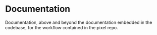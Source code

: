 # Documentation

Documentation, above and beyond the documentation embedded in the codebase, for the 
workflow contained in the pixel repo.

